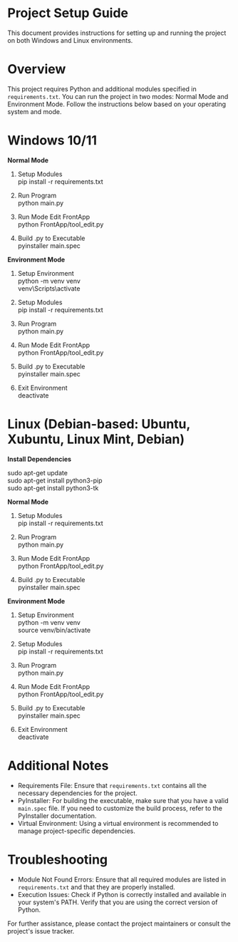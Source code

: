 <h1>Project Setup Guide</h1>

This document provides instructions for setting up and running the project on both Windows and Linux environments.

<h1>Overview</h1>

This project requires Python and additional modules specified in `requirements.txt`. You can run the project in two modes: Normal Mode and Environment Mode. Follow the instructions below based on your operating system and mode.

<h1>Windows 10/11</h1>

**Normal Mode**

1. Setup Modules\
   pip install -r requirements.txt

2. Run Program\
   python main.py

3. Run Mode Edit FrontApp\
   python FrontApp/tool_edit.py

4. Build .py to Executable\
   pyinstaller main.spec

**Environment Mode**

1. Setup Environment\
   python -m venv venv\
   venv\Scripts\activate

2. Setup Modules\
   pip install -r requirements.txt

3. Run Program\
   python main.py

4. Run Mode Edit FrontApp\
   python FrontApp/tool_edit.py

5. Build .py to Executable\
   pyinstaller main.spec

6. Exit Environment\
   deactivate

<h1>Linux (Debian-based: Ubuntu, Xubuntu, Linux Mint, Debian)</h1>

**Install Dependencies**

   sudo apt-get update\
   sudo apt-get install python3-pip\
   sudo apt-get install python3-tk

**Normal Mode**

1. Setup Modules\
   pip install -r requirements.txt

2. Run Program\
   python main.py

3. Run Mode Edit FrontApp\
   python FrontApp/tool_edit.py

4. Build .py to Executable\
   pyinstaller main.spec

**Environment Mode**

1. Setup Environment\
   python -m venv venv\
   source venv/bin/activate

2. Setup Modules\
   pip install -r requirements.txt

3. Run Program\
   python main.py

4. Run Mode Edit FrontApp\
   python FrontApp/tool_edit.py

5. Build .py to Executable\
   pyinstaller main.spec

6. Exit Environment\
   deactivate

<h1>Additional Notes</h1>

- Requirements File: Ensure that `requirements.txt` contains all the necessary dependencies for the project.
- PyInstaller: For building the executable, make sure that you have a valid `main.spec` file. If you need to customize the build process, refer to the PyInstaller documentation.
- Virtual Environment: Using a virtual environment is recommended to manage project-specific dependencies.

<h1>Troubleshooting</h1>

- Module Not Found Errors: Ensure that all required modules are listed in `requirements.txt` and that they are properly installed.
- Execution Issues: Check if Python is correctly installed and available in your system's PATH. Verify that you are using the correct version of Python.

For further assistance, please contact the project maintainers or consult the project's issue tracker.

